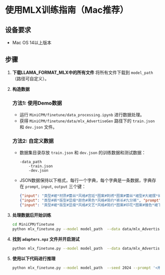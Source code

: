 

# 使用MLX训练指南（Mac推荐）

## 设备要求
- Mac OS 14以上版本

## 步骤
1. **下载LLAMA_FORMAT_MLX中的所有文件**
   将所有文件下载到 `model_path` （路径可自定义）。

2. **构造数据**
   
   ### 方法1: 使用Demo数据
   - 运行 `MiniCPM/finetune/data_processing.ipynb` 进行数据处理。
   - 获得 `MiniCPM/finetune/data/mlx_AdvertiseGen` 路径下的 `train.json` 和 `dev.json` 文件。

   ### 方法2: 自定义数据
   - 数据集目录存放 `train.json` 和 `dev.json` 的训练数据和测试数据：
     ```
     -data_path
         -train.json
         -dev.json
     ```
   - JSON数据保持以下格式，每行一个字典，每个字典是一条数据，字典存在 `prompt`, `input`, `output` 三个键：
     ```json
     {"input": "类型#裙*材质#蕾丝*风格#宫廷*图案#刺绣*图案#蕾丝*裙型#大裙摆*裙下摆#花边*裙袖型#泡泡袖", "prompt": "\n请为以下关键词生成一条广告语。", "output": "宫廷风的甜美蕾丝设计，清醒的蕾丝拼缝处，刺绣定制的贝壳花边，增添了裙子的精致感觉。超大的裙摆，加上精细的小花边设计，上身后既带着仙气撩人又很有女人味。泡泡袖上的提花面料，在细节处增加了浪漫感，春日的仙女姐姐。浪漫蕾丝布满整个裙身，美丽明艳，气质超仙。"}
     {"input": "类型#裤*版型#显瘦*颜色#黑色*风格#简约*裤长#九分裤", "prompt": "\n请为以下关键词生成一条广告语。", "output": "个性化的九分裤型，穿着在身上，能够从视觉上拉长你的身体比例，让你看起来更加的有范。简约的黑色系列，极具时尚的韵味，充分凸显你专属的成熟韵味。修身的立体廓形，为你塑造修长的曲线。"}
     {"input": "类型#裙*版型#显瘦*风格#文艺*风格#简约*图案#印花*图案#撞色*裙下摆#压褶*裙长#连衣裙*裙领型#圆领", "prompt": "\n请为以下关键词生成一条广告语。", "output": "文艺个性的印花连衣裙，藏青色底蕴，低调又大气，撞色太阳花分布整个裙身，绚丽而美好，带来时尚减龄的气质。基础款的舒适圆领，简约不失大方，勾勒精致脸庞。领后是一粒包布扣固定，穿脱十分方便。前片立体的打褶设计，搭配后片压褶的做工，增添层次和空间感，显瘦又有型。"}
     ```

3. **处理数据后开始训练**
   ```sh
   cd MiniCPM/finetune
   python mlx_finetune.py --model model_path  --data data/mlx_AdvertiseGen  --train  --seed 2024 --iters 500
   ```

4. **找到 `adapters.npz` 文件并开启测试**
   ```sh
   python mlx_finetune.py --model model_path  --data data/mlx_AdvertiseGen  --test --seed 2024 --adapter-file adapters.npz
   ```

5. **使用以下代码进行推理**
   ```sh
   python mlx_finetune.py --model model_path  --seed 2024 --prompt '<用户>#拉链*裙款式#吊带*裙款式#收腰\n请为以上关键词生成一句广告语。<AI>' --adapter-file adapters.npz
   ```
